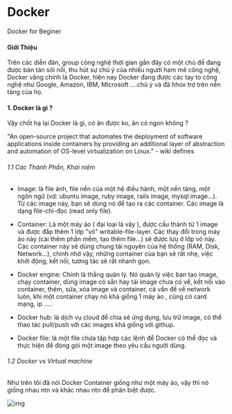 # Docker

Docker for Beginer

#### Giới Thiệu

Trên các diễn đàn, group công nghệ thời gian gần đây có một chủ đề đang được bàn tán sôi nổi, thu hút sự chú ý của nhiều người ham mê công nghệ, Docker vâng chính là
Docker, hiện nay Docker đang được các tay to công nghệ như Google, Amazon, IBM, Microsoft ....chú ý và đã hhox trợ trên nền tảng của họ.

#### 1. Docker là gì ?

Vậy chốt hạ lại Docker là gì, có ăn được ko, ăn có ngon không ?

"An open-source project that automates the deployment of software applications inside containers by providing an additional layer of 
abstraction and automation of OS-level virtualization on Linux." - wiki defines

###### 1.1 Các Thành Phần, Khái niệm

- Image: là file ảnh, file nền của một hệ điều hành, một nền tảng, một ngôn ngữ (vd: ubuntu image, ruby image, rails image, mysql image…). Từ các image này, bạn sẽ dùng nó để tạo ra các container.
Các image là dạng file-chỉ-đọc (read only file).

- Container: Là một máy ảo ( đại loại là vậy ), được cấu thành từ 1 image và được đắp thêm 1 lớp "vỏ" writable-file-layer. Các thay đổi trong máy ảo này (cài thêm phần mềm, tạo thêm file…) sẽ được lưu ở lớp vỏ này.
Các container này sẽ dùng chung tài nguyên của hệ thống (RAM, Disk, Network…), chính nhờ vậy, những container của bạn sẽ rất nhẹ, việc khởi động, kết nối, tương tác sẽ rất nhanh gọn.

- Docker engine: Chính là thằng quản lý. Nó quản lý việc bạn tạo image, chạy container, dùng image có sẵn hay tải image chưa có về, 
kết nối vào container, thêm, sửa, xóa image và container, cả vấn đề về network luôn, khi một container chạy nó khá giống 1 máy ảo , cũng có card mạng, ip .....

- Docker hub: là dịch vụ cloud để chia sẻ ứng dụng, lưu trữ image, có thể thao tác pull/push với các images khá giống với githup.

- Docker file: là một file chứa tập hợp các lệnh để Docker có thể đọc và thực hiện để đóng gói một image theo yêu cầu người dùng.

###### 1.2 Docker vs Virtual machine

Như trên tôi đã nói Docker Container giống như một máy ảo, vậy thì nó giống nhau ntn và khác nhau ntn để phân biệt được.

![img](http://image.prntscr.com/image/a499820cb7ce4d428c38dfbcecffd23d.png "img")
